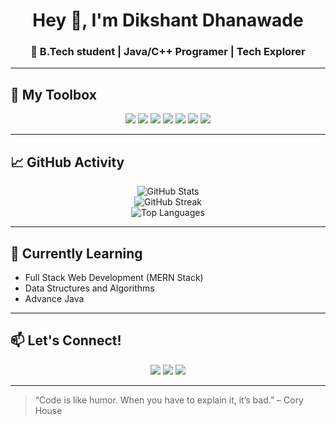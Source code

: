 <h1 align="center">Hey 👋, I'm Dikshant Dhanawade</h1>
<h3 align="center">🚀 B.Tech student | Java/C++ Programer | Tech Explorer</h3>

---

## 🧰 My Toolbox

<p align="center">
  <img src="https://img.shields.io/badge/React-20232A?style=for-the-badge&logo=react&logoColor=61DAFB" />
  <img src="https://img.shields.io/badge/TailwindCSS-38B2AC?style=for-the-badge&logo=tailwind-css&logoColor=white" />
  <img src="https://img.shields.io/badge/Bootstrap-563D7C?style=for-the-badge&logo=bootstrap&logoColor=white" />
  <img src="https://img.shields.io/badge/Git-F05032?style=for-the-badge&logo=git&logoColor=white" />
  <img src="https://img.shields.io/badge/Linux-FCC624?style=for-the-badge&logo=linux&logoColor=black" />
  <img src="https://img.shields.io/badge/VSCode-007ACC?style=for-the-badge&logo=visual-studio-code&logoColor=white" />
  <img src="https://img.shields.io/badge/NetBeans-1B6AC6?style=for-the-badge&logo=apache-netbeans-ide&logoColor=white" />
</p>

---

## 📈 GitHub Activity

<p align="center">
  <img src="https://github-readme-stats.vercel.app/api?username=digvijaydevkar&show_icons=true&theme=radical" alt="GitHub Stats" />
  <br />
  <img src="https://github-readme-streak-stats.herokuapp.com/?user=digvijaydevkar&theme=radical" alt="GitHub Streak" />
  <br />
  <img src="https://github-readme-stats.vercel.app/api/top-langs/?username=digvijaydevkar&layout=compact&theme=radical" alt="Top Languages" />
</p>

---

## 🧩 Currently Learning

- Full Stack Web Development (MERN Stack)
- Data Structures and Algorithms
- Advance Java

---

## 📫 Let's Connect!

<p align="center">
  <a href="https://linkedin.com/in/digvijaydevkar"><img src="https://img.shields.io/badge/LinkedIn-0077B5?style=for-the-badge&logo=linkedin&logoColor=white" /></a>
  <a href="mailto:digvijay.devkar@example.com"><img src="https://img.shields.io/badge/Gmail-D14836?style=for-the-badge&logo=gmail&logoColor=white" /></a>
  <a href="https://github.com/digvijaydevkar"><img src="https://img.shields.io/badge/GitHub-000?style=for-the-badge&logo=github&logoColor=white" /></a>
</p>

---

> “Code is like humor. When you have to explain it, it’s bad.” – Cory House
